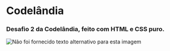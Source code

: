 # Codelândia

### Desafio 2 da Codelândia, feito com HTML e CSS puro.

![Não foi fornecido texto alternativo para esta imagem](https://media-exp1.licdn.com/dms/image/C4D22AQFKWoEiGOHnFw/feedshare-shrink_2048_1536/0/1659554474012?e=1662595200&v=beta&t=BBsnl-oLpLduq5prHTNcpiI3rA7VC562KUaW_ZZQnU8)
